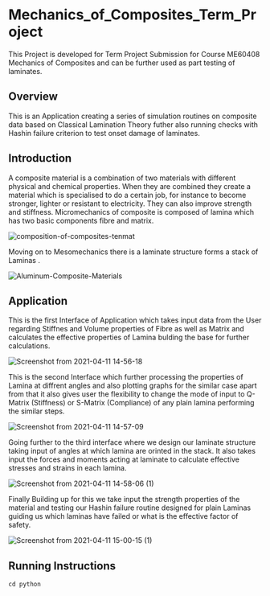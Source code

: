 # Mechanics_of_Composites_Term_Project

This Project is developed for Term Project Submission for Course ME60408 Mechanics of Composites and can be further used as part testing of laminates.

## Overview

This is an Application creating a series of simulation routines on composite data based on Classical Lamination Theory futher also running checks with Hashin failure criterion to test onset damage of laminates.

## Introduction

A composite material is a combination of two materials with different physical and chemical properties. When they are combined they create a material which is specialised to do a certain job, for instance to become stronger, lighter or resistant to electricity. They can also improve strength and stiffness. Micromechanics of composite is composed of lamina which has two basic components fibre and matrix.

![composition-of-composites-tenmat](https://user-images.githubusercontent.com/32813089/115611720-11491480-a308-11eb-94ec-2b65ad676be3.jpg)

Moving on to Mesomechanics there is a laminate structure forms a stack of Laminas .

![Aluminum-Composite-Materials](https://user-images.githubusercontent.com/32813089/115612791-46099b80-a309-11eb-83ae-7b9ba3f910eb.jpg)


## Application
This is the first Interface of Application which takes input data from the User regarding Stiffnes and Volume properties of Fibre as well as Matrix and calculates the effective properties of Lamina bulding the base for further calculations.

![Screenshot from 2021-04-11 14-56-18](https://user-images.githubusercontent.com/32813089/115613661-52422880-a30a-11eb-9659-301f69e09316.png)

This is the second Interface which further processing the properties of Lamina at diffrent angles and also plotting graphs for the similar case apart from that it also gives user the flexibility to change the mode of input to Q-Matrix (Stiffness) or S-Matrix (Compliance) of any plain lamina performing the similar steps.

![Screenshot from 2021-04-11 14-57-09](https://user-images.githubusercontent.com/32813089/115614770-b6b1b780-a30b-11eb-8f19-491a7407fb75.png)

Going further to the third interface where we design our laminate structure taking input of angles at which lamina are orinted in the stack. It also takes input the forces and moments acting at laminate to calculate effective stresses and strains in each lamina.

![Screenshot from 2021-04-11 14-58-06 (1)](https://user-images.githubusercontent.com/32813089/115615578-c4b40800-a30c-11eb-81e1-5f2ef47f043b.png)

Finally Building up for this we take input the strength properties of the material and testing our Hashin failure routine designed for plain Laminas guiding us which laminas have failed or what is the effective factor of safety.

![Screenshot from 2021-04-11 15-00-15 (1)](https://user-images.githubusercontent.com/32813089/115616297-ac90b880-a30d-11eb-9956-1a6e345b4752.png)

## Running Instructions

```shell
cd python
````

